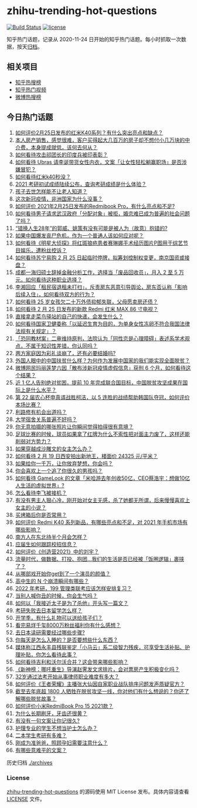 # zhihu-trending-hot-questions

[![Build Status](https://github.com/justjavac/zhihu-trending-hot-questions/workflows/ci/badge.svg?branch=master)](https://github.com/justjavac/zhihu-trending-hot-questions/actions)
[![license](https://img.shields.io/github/license/justjavac/zhihu-trending-hot-questions)](https://github.com/justjavac/zhihu-trending-hot-questions/blob/master/LICENSE)

知乎热门话题，记录从 2020-11-24 日开始的知乎热门话题。每小时抓取一次数据，按天[归档](./archives)。

## 相关项目

- [知乎热搜榜](https://github.com/justjavac/zhihu-trending-top-search)
- [知乎热门视频](https://github.com/justjavac/zhihu-trending-hot-video)
- [微博热搜榜](https://github.com/justjavac/weibo-trending-hot-search)

## 今日热门话题

<!-- BEGIN -->
<!-- 最后更新时间 Fri Feb 26 2021 03:05:28 GMT+0800 (CST) -->
1. [如何评价2月25日发布的红米K40系列？有什么突出亮点和缺点？](https://www.zhihu.com/question/446352144)
1. [本人房产销售，感觉很难，客户买得起大几百万的房子却不想付小几万块的中介费，本身提成就低，该何去何从？](https://www.zhihu.com/question/346148770)
1. [如何看待攻击祁团长的印度兵被印表彰？](https://www.zhihu.com/question/446250592)
1. [如何看待 Ubras 请李诞带货女性内衣，文案「让女性轻松躺赢职场」是否涉嫌冒犯？](https://www.zhihu.com/question/446266808)
1. [如何看待红米k40秒没？](https://www.zhihu.com/question/446374905)
1. [2021 考研初试成绩陆续公布，查询考研成绩是什么体验？](https://www.zhihu.com/question/446254180)
1. [孩子去世怎样能不让老人知道？](https://www.zhihu.com/question/445323432)
1. [这次新冠疫情，非洲国家为什么没事？](https://www.zhihu.com/question/379308126)
1. [如何评价 2021年2月25日发布的Redmibook Pro，有什么亮点和不足?](https://www.zhihu.com/question/446013738)
1. [如何看待男子请求武汉政府「分配对象」被拒，婚恋难已成为普遍的社会问题了吗？](https://www.zhihu.com/question/446131446)
1. [“错换人生28年”的郭威、姚策有没有可能是被人为（故意）抱错的?](https://www.zhihu.com/question/441664938)
1. [如果中国爆发丧尸危机，作为一个普通人该如何应对呢？](https://www.zhihu.com/question/421002885)
1. [如何看待《明星大侦探》将红斑狼疮患者赛琳娜手术经历图片P图用于综艺节目娱乐，遭粉丝控诉？](https://www.zhihu.com/question/446257479)
1. [如何看待苏宁易购 2 月 25 日起临时停牌，拟筹划控制权变更，南京国资或接盘？](https://www.zhihu.com/question/446257373)
1. [成都一海归硕士辞掉金融分析工作，选择当「废品回收员」，月入 2 至 5 万元，如何看待这种职业选择？](https://www.zhihu.com/question/446068615)
1. [李湘回应「租民宿退租未打扫」，斥责房东恶意引导舆论，房东否认称「影响后续入住」，如何看待双方的行为？](https://www.zhihu.com/question/446015926)
1. [如何看待 25 岁女孩欠二十万外债抑郁失联，父母愿卖房还债？](https://www.zhihu.com/question/446250760)
1. [如何看待 2 月 25 日发布的新款 Redmi 红米 MAX 86 寸电视？](https://www.zhihu.com/question/446294482)
1. [直接拿走菜鸟驿站的自己的快递，会发生什么？](https://www.zhihu.com/question/268856763)
1. [如何看待国家卫健委称「以延迟生育为目的，为单身女性冻卵不符合我国法律法规有关规定」？](https://www.zhihu.com/question/446054702)
1. [「恐同教材案」二审维持原判，法院认为「同性恋是心理障碍」表述系学术观点，不属于知识性差错，你认同吗？](https://www.zhihu.com/question/446246842)
1. [两方家庭因为彩礼谈崩了，还有必要结婚吗?](https://www.zhihu.com/question/446092883)
1. [外国人眼中的中国扶贫什么样？为何作为发展中国家的我们能实现全面脱贫？](https://www.zhihu.com/question/446250417)
1. [微博网民玛丽莲梦六因「散布涉新冠疫情虚假信息」获刑 6 个月，如何看待这个结果？](https://www.zhihu.com/question/445947424)
1. [近 1 亿人告别绝对贫困，提前 10 年完成联合国目标，中国脱贫攻坚成果在国际上是什么水平？](https://www.zhihu.com/question/446264543)
1. [第 22 届农心杯申真谞战胜柯洁，以 5 连胜的战绩帮助韩国队夺冠，如何评价本场比赛？](https://www.zhihu.com/question/446309698)
1. [利路修有机会出道吗？](https://www.zhihu.com/question/446110516)
1. [大学宿舍关系普遍不好吗？](https://www.zhihu.com/question/286442485)
1. [你无意拍摄的哪张照片让你瞬间觉得拍得很有意境？](https://www.zhihu.com/question/29870169)
1. [足球比赛的时候，球员如果拿了红牌为什么不索性把对面主力废了，这样还能削弱对方势力？](https://www.zhihu.com/question/441157415)
1. [如果穿越成沙雕文的女主怎么办？](https://www.zhihu.com/question/379331291)
1. [如何看待 2 月 19 日西安拍出新地王，楼面价 24325 元/平米？](https://www.zhihu.com/question/445414145)
1. [如果给你一千万，让你放弃梦想，你会吗？](https://www.zhihu.com/question/443957105)
1. [你会喜欢上一个追了你很久的男孩吗？](https://www.zhihu.com/question/445731160)
1. [如何看待 GameLook 的文章「米哈游去年创收50亿，CEO蔡浩宇：想做10亿人生活的虚拟世界」?](https://www.zhihu.com/question/445986205)
1. [怎么看待李飞被接机？](https://www.zhihu.com/question/446168657)
1. [有没有男主人狠心冷，刚开始对女主无感，杀了她都无所谓，后来慢慢喜欢上女主的小说？](https://www.zhihu.com/question/439091908)
1. [买烤箱后你是否常用？](https://www.zhihu.com/question/323335998)
1. [如何评价 Redmi K40 系列新品，有哪些亮点和不足，对 2021 年手机市场有哪些影响？](https://www.zhihu.com/question/446351554)
1. [南方人在东北待半个月会怎样？](https://www.zhihu.com/question/443096571)
1. [应届生如何跟踪校招信息？](https://www.zhihu.com/question/333774020)
1. [如何评价《创造营2021》中的刘宇？](https://www.zhihu.com/question/267864631)
1. [流量时代，做数据、打投、抱团...我们的生活是否已经被「饭圈逻辑」裹挟了？](https://www.zhihu.com/question/446294551)
1. [从哪部戏开始你get到了一个演员的颜值？](https://www.zhihu.com/question/271827293)
1. [高中生的 N 个崩溃瞬间有哪些？](https://www.zhihu.com/question/436568570)
1. [2022 年考研，199 管理类联考应该怎样安排复习？](https://www.zhihu.com/question/427376463)
1. [当别人喊你丑的时候，你会生气吗？](https://www.zhihu.com/question/445968590)
1. [如何以「我接近太子是为了杀他」开头写一篇文？](https://www.zhihu.com/question/420183279)
1. [考研失败去日本留学怎么样？](https://www.zhihu.com/question/387443750)
1. [开学季，有什么礼物可以送给孩子们？](https://www.zhihu.com/question/445682157)
1. [看完易烊千玺8000万粉丝福利你有什么感想？](https://www.zhihu.com/question/445958584)
1. [去日本读研需要经过哪些步骤?](https://www.zhihu.com/question/38700286)
1. [你每天是怎么入睡的？是否要想些什么东西？](https://www.zhihu.com/question/64586092)
1. [媒体称江西永丰县残联鉴定「小马云」系二级智力残疾，可享受生活补贴、护理补贴，你怎么看待此事？](https://www.zhihu.com/question/446158560)
1. [如何看待吉利和沃尔沃合并？这会带来哪些影响？](https://www.zhihu.com/question/446187047)
1. [《新神榜：哪吒重生》导演赵霁发文求排片，会对票房产生积极变化吗？](https://www.zhihu.com/question/445710674)
1. [32岁通过法考开始从事律师职业难度有多大？](https://www.zhihu.com/question/439347907)
1. [如何评价《王者荣耀》主播张大仙因自家职业战队排序问题发声质疑官方？](https://www.zhihu.com/question/445935813)
1. [截至去年底超 1800 人牺牲在脱贫攻坚一线，你对他们有什么想说的？你还了解哪些脱贫故事？](https://www.zhihu.com/question/446074222)
1. [如何评价小米RedmiBook Pro 15 2021款？](https://www.zhihu.com/question/446353927)
1. [为什么长期刷牙，牙齿还很黄？](https://www.zhihu.com/question/298299102)
1. [有没有一句文案让你记很久?](https://www.zhihu.com/question/432213645)
1. [护理专业的学生不想当护士怎么办？](https://www.zhihu.com/question/312670811)
1. [二本学生考研有多难？](https://www.zhihu.com/question/382462947)
1. [刚成为准爸爸，照顾孕妇需要注意什么？](https://www.zhihu.com/question/366967759)
1. [有哪些意难平的文案？](https://www.zhihu.com/question/445040722)
<!-- END -->

历史归档 [./archives](./archives)

### License

[zhihu-trending-hot-questions](https://github.com/justjavac/zhihu-trending-hot-questions) 的源码使用 MIT License 发布。具体内容请查看 [LICENSE](./LICENSE) 文件。
